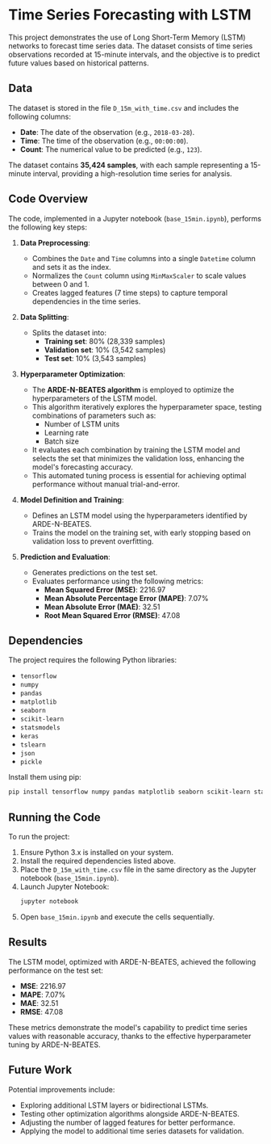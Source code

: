 # Time Series Forecasting with LSTM

This project demonstrates the use of Long Short-Term Memory (LSTM) networks to forecast time series data. The dataset consists of time series observations recorded at 15-minute intervals, and the objective is to predict future values based on historical patterns.

## Data

The dataset is stored in the file `D_15m_with_time.csv` and includes the following columns:

- **Date**: The date of the observation (e.g., `2018-03-28`).
- **Time**: The time of the observation (e.g., `00:00:00`).
- **Count**: The numerical value to be predicted (e.g., `123`).

The dataset contains **35,424 samples**, with each sample representing a 15-minute interval, providing a high-resolution time series for analysis.

## Code Overview

The code, implemented in a Jupyter notebook (`base_15min.ipynb`), performs the following key steps:

1. **Data Preprocessing**:
   - Combines the `Date` and `Time` columns into a single `Datetime` column and sets it as the index.
   - Normalizes the `Count` column using `MinMaxScaler` to scale values between 0 and 1.
   - Creates lagged features (7 time steps) to capture temporal dependencies in the time series.

2. **Data Splitting**:
   - Splits the dataset into:
     - **Training set**: 80% (28,339 samples)
     - **Validation set**: 10% (3,542 samples)
     - **Test set**: 10% (3,543 samples)

3. **Hyperparameter Optimization**:
   - The **ARDE-N-BEATES algorithm** is employed to optimize the hyperparameters of the LSTM model.
   - This algorithm iteratively explores the hyperparameter space, testing combinations of parameters such as:
     - Number of LSTM units
     - Learning rate
     - Batch size
   - It evaluates each combination by training the LSTM model and selects the set that minimizes the validation loss, enhancing the model's forecasting accuracy.
   - This automated tuning process is essential for achieving optimal performance without manual trial-and-error.

4. **Model Definition and Training**:
   - Defines an LSTM model using the hyperparameters identified by ARDE-N-BEATES.
   - Trains the model on the training set, with early stopping based on validation loss to prevent overfitting.

5. **Prediction and Evaluation**:
   - Generates predictions on the test set.
   - Evaluates performance using the following metrics:
     - **Mean Squared Error (MSE)**: 2216.97
     - **Mean Absolute Percentage Error (MAPE)**: 7.07%
     - **Mean Absolute Error (MAE)**: 32.51
     - **Root Mean Squared Error (RMSE)**: 47.08

## Dependencies

The project requires the following Python libraries:

- `tensorflow`
- `numpy`
- `pandas`
- `matplotlib`
- `seaborn`
- `scikit-learn`
- `statsmodels`
- `keras`
- `tslearn`
- `json`
- `pickle`

Install them using pip:

```bash
pip install tensorflow numpy pandas matplotlib seaborn scikit-learn statsmodels keras tslearn
```

## Running the Code

To run the project:

1. Ensure Python 3.x is installed on your system.
2. Install the required dependencies listed above.
3. Place the `D_15m_with_time.csv` file in the same directory as the Jupyter notebook (`base_15min.ipynb`).
4. Launch Jupyter Notebook:
   ```bash
   jupyter notebook
   ```
5. Open `base_15min.ipynb` and execute the cells sequentially.

## Results

The LSTM model, optimized with ARDE-N-BEATES, achieved the following performance on the test set:
- **MSE**: 2216.97
- **MAPE**: 7.07%
- **MAE**: 32.51
- **RMSE**: 47.08

These metrics demonstrate the model's capability to predict time series values with reasonable accuracy, thanks to the effective hyperparameter tuning by ARDE-N-BEATES.

## Future Work

Potential improvements include:
- Exploring additional LSTM layers or bidirectional LSTMs.
- Testing other optimization algorithms alongside ARDE-N-BEATES.
- Adjusting the number of lagged features for better performance.
- Applying the model to additional time series datasets for validation.
